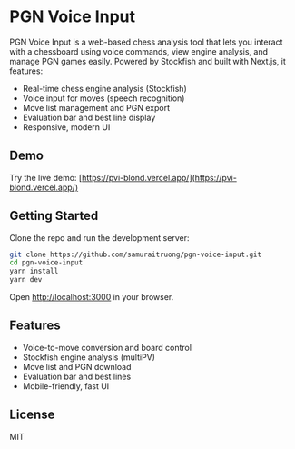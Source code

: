 
# PGN Voice Input

PGN Voice Input is a web-based chess analysis tool that lets you interact with a chessboard using voice commands, view engine analysis, and manage PGN games easily. Powered by Stockfish and built with Next.js, it features:

- Real-time chess engine analysis (Stockfish)
- Voice input for moves (speech recognition)
- Move list management and PGN export
- Evaluation bar and best line display
- Responsive, modern UI

## Demo

Try the live demo: [https://pvi-blond.vercel.app/](https://pvi-blond.vercel.app/)

## Getting Started

Clone the repo and run the development server:

```bash
git clone https://github.com/samuraitruong/pgn-voice-input.git
cd pgn-voice-input
yarn install
yarn dev
```

Open [http://localhost:3000](http://localhost:3000) in your browser.

## Features

- Voice-to-move conversion and board control
- Stockfish engine analysis (multiPV)
- Move list and PGN download
- Evaluation bar and best lines
- Mobile-friendly, fast UI

## License

MIT
